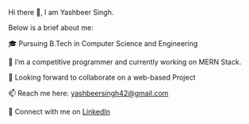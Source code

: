 Hi there 👋, I am Yashbeer Singh.

Below is a brief about me:

🎓 Pursuing B.Tech in Computer Science and Engineering

🌱 I’m a competitive programmer and currently working on MERN Stack.

👯 Looking forward to collaborate on a web-based Project

📫 Reach me here: yashbeersingh42@gmail.com

🔗 Connect with me on [LinkedIn](https://www.linkedin.com/in/yashbeer-singh/)
